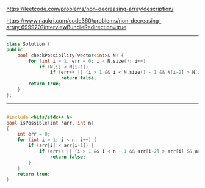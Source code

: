 https://leetcode.com/problems/non-decreasing-array/description/

https://www.naukri.com/code360/problems/non-decreasing-array_699920?interviewBundleRedirection=true

---

```cpp
class Solution {
public:
    bool checkPossibility(vector<int>& N) {
        for (int i = 1, err = 0; i < N.size(); i++)
            if (N[i] < N[i-1])
                if (err++ || (i > 1 && i < N.size() - 1 && N[i-2] > N[i] && N[i+1] < N[i-1]))
                    return false;
        return true;
    }
};

```
---

```cpp

#include <bits/stdc++.h> 
bool isPossible(int *arr, int n)
{
    int err = 0;
    for (int i = 1; i < n; i++) {
        if (arr[i] < arr[i-1]) { 
            if (err++ || (i > 1 && i < n - 1 && arr[i-2] > arr[i] && arr[i+1] < arr[i-1])) 
                return false;
        }
    }
    return true;
}



```
